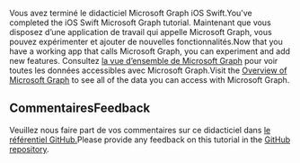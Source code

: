 <!-- markdownlint-disable MD002 MD041 -->

<span data-ttu-id="75892-101">Vous avez terminé le didacticiel Microsoft Graph iOS Swift.</span><span class="sxs-lookup"><span data-stu-id="75892-101">You've completed the iOS Swift Microsoft Graph tutorial.</span></span> <span data-ttu-id="75892-102">Maintenant que vous disposez d’une application de travail qui appelle Microsoft Graph, vous pouvez expérimenter et ajouter de nouvelles fonctionnalités.</span><span class="sxs-lookup"><span data-stu-id="75892-102">Now that you have a working app that calls Microsoft Graph, you can experiment and add new features.</span></span> <span data-ttu-id="75892-103">Consultez [la vue d’ensemble de Microsoft Graph](/graph/overview) pour voir toutes les données accessibles avec Microsoft Graph.</span><span class="sxs-lookup"><span data-stu-id="75892-103">Visit the [Overview of Microsoft Graph](/graph/overview) to see all of the data you can access with Microsoft Graph.</span></span>

## <a name="feedback"></a><span data-ttu-id="75892-104">Commentaires</span><span class="sxs-lookup"><span data-stu-id="75892-104">Feedback</span></span>

<span data-ttu-id="75892-105">Veuillez nous faire part de vos commentaires sur ce didacticiel dans [le référentiel GitHub.](https://github.com/microsoftgraph/msgraph-training-ios-swift)</span><span class="sxs-lookup"><span data-stu-id="75892-105">Please provide any feedback on this tutorial in the [GitHub repository](https://github.com/microsoftgraph/msgraph-training-ios-swift).</span></span>
